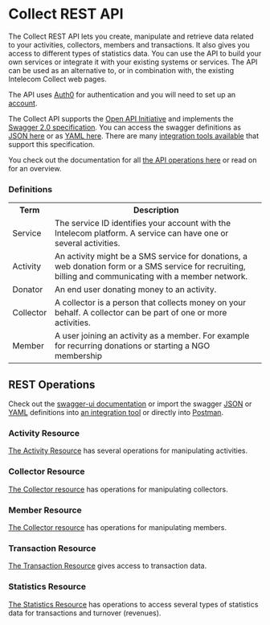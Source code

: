# Collect REST API

The Collect REST API lets you create, manipulate and retrieve data related to your activities, collectors, members and transactions. It also gives you access to different types of statistics data. You can use the API to build your own services or integrate it with your existing systems or services. The API can be used as an alternative to, or in combination with, the existing Intelecom Collect web pages.

The API uses [Auth0](https://auth0.com/) for authentication and you will need to set up an [account](Authentication.md).

The Collect API supports the [Open API Initiative](https://openapis.org) and implements the [Swagger 2.0 specification](http://swagger.io/). You can access the swagger definitions as [JSON here](https://collectapi.intele.com/collect-api/rs/swagger.json) or as [YAML here](https://collectapi.intele.com/collect-api/rs/swagger.yaml). There are many [integration tools available](http://swagger.io/open-source-integrations/) that support this specification.

You check out the documentation for all [the API operations here](https://intelecom.github.io/collect/swagger-ui) or read on for an overview.

### Definitions
<table>
<tr><th>Term</th><th>Description</th></tr>	
<tr><td>Service</td><td>The service ID identifies your account with the Intelecom platform. A service can have one or several activities.</td></tr>	
<tr><td>Activity</td><td>An activity might be a SMS service for donations, a web donation form or a SMS service for recruiting, billing and communicating with a member network.</td></tr>	
<tr><td>Donator</td><td>An end user donating money to an activity.</td></tr>	
<tr><td>Collector</td><td>A collector is a person that collects money on your behalf. A collector can be part of one or more activities.</td></tr>	
<tr><td>Member</td><td>A user joining an activity as a member. For example for recurring donations or starting a NGO membership</td></tr>
</table>


## REST Operations
Check out the [swagger-ui documentation](https://intelecom.github.io/collect/swagger-ui) or import the swagger [JSON](https://collectapi.intele.com/collect-api/rs/swagger.json) or [YAML](https://collectapi.intele.com/collect-api/rs/swagger.yaml) definitions into [an integration tool](http://swagger.io/open-source-integrations/) or directly into [Postman](https://www.getpostman.com/).

### Activity Resource
[The Activity Resource](http://intelecom.github.io/collect/swagger-ui/#/Activity) has several operations for manipulating activities.

### Collector Resource
[The Collector resource](http://intelecom.github.io/collect/swagger-ui/#/Collector) has operations for manipulating collectors. 

### Member Resource
[The Collector resource](http://intelecom.github.io/collect/swagger-ui/#/Member) has operations for manipulating members.

### Transaction Resource
[The Transaction Resource](http://intelecom.github.io/collect/swagger-ui/#/Transaction) gives access to transaction data.

### Statistics Resource
[The Statistics Resource](http://intelecom.github.io/collect/swagger-ui/#/Statistics) has operations to access several types of statistics data for transactions and turnover (revenues).
